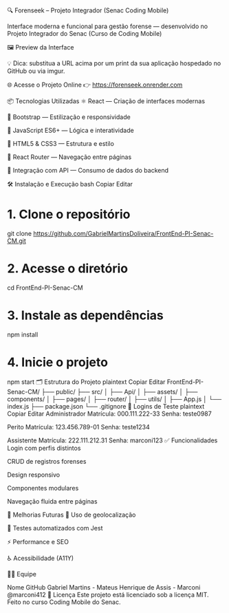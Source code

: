 🔍 Forenseek – Projeto Integrador (Senac Coding Mobile)



Interface moderna e funcional para gestão forense — desenvolvido no Projeto Integrador do Senac (Curso de Coding Mobile)

🖼️ Preview da Interface

💡 Dica: substitua a URL acima por um print da sua aplicação hospedado no GitHub ou via imgur.

🌐 Acesse o Projeto Online
👉 https://forenseek.onrender.com

📦 Tecnologias Utilizadas
⚛️ React — Criação de interfaces modernas

🎨 Bootstrap — Estilização e responsividade

🧠 JavaScript ES6+ — Lógica e interatividade

📄 HTML5 & CSS3 — Estrutura e estilo

🔁 React Router — Navegação entre páginas

🔌 Integração com API — Consumo de dados do backend

🛠️ Instalação e Execução
bash
Copiar
Editar
# 1. Clone o repositório
git clone https://github.com/GabrielMartinsDoliveira/FrontEnd-PI-Senac-CM.git

# 2. Acesse o diretório
cd FrontEnd-PI-Senac-CM

# 3. Instale as dependências
npm install

# 4. Inicie o projeto
npm start
🗂️ Estrutura do Projeto
plaintext
Copiar
Editar
FrontEnd-PI-Senac-CM/
├── public/
├── src/
│   ├── Api/
│   ├── assets/
│   ├── components/
│   ├── pages/
│   ├── router/
│   ├── utils/
│   ├── App.js
│   └── index.js
├── package.json
└── .gitignore
🔐 Logins de Teste
plaintext
Copiar
Editar
Administrador
Matrícula: 000.111.222-33
Senha: teste0987

Perito
Matrícula: 123.456.789-01
Senha: teste1234

Assistente
Matrícula: 222.111.212.31
Senha: marconi123
✅ Funcionalidades
Login com perfis distintos

CRUD de registros forenses

Design responsivo

Componentes modulares

Navegação fluida entre páginas

🚧 Melhorias Futuras
📍 Uso de geolocalização

🧪 Testes automatizados com Jest

⚡ Performance e SEO

♿ Acessibilidade (A11Y)

👨‍💻 Equipe

Nome	GitHub
Gabriel Martins	-
Mateus Henrique de Assis	-
Marconi	@marconi412
📄 Licença
Este projeto está licenciado sob a licença MIT.
Feito no curso Coding Mobile do Senac.
